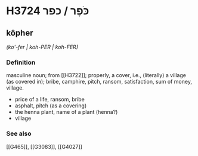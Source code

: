 # H3724 כֹּפֶר / כפר

## kôpher

_(ko'-fer | koh-PER | koh-FER)_

### Definition

masculine noun; from [[H3722]]; properly, a cover, i.e., (literally) a village (as covered in); bribe, camphire, pitch, ransom, satisfaction, sum of money, village.

- price of a life, ransom, bribe
- asphalt, pitch (as a covering)
- the henna plant, name of a plant (henna?)
- village
### See also

[[G465]], [[G3083]], [[G4027]]

